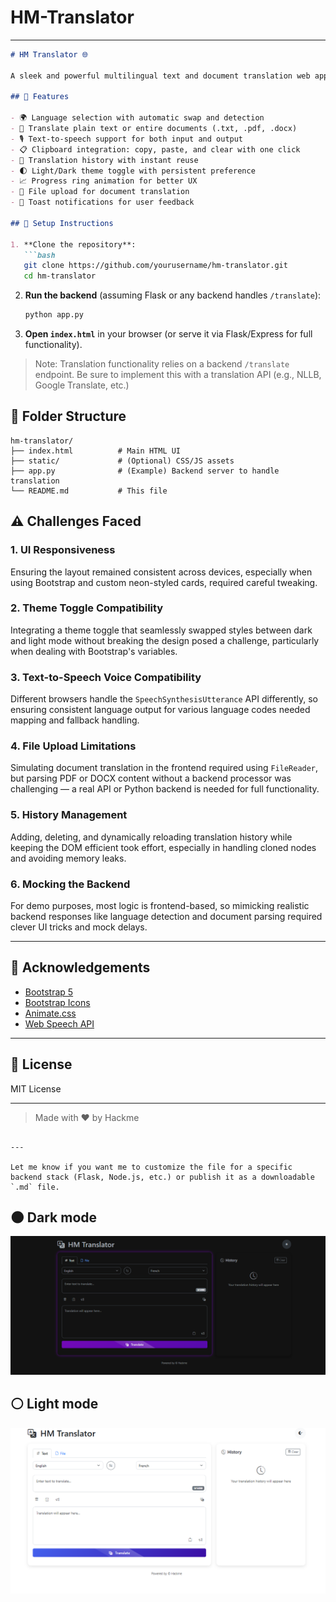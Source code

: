 # HM-Translator
---

````markdown
# HM Translator 🌐

A sleek and powerful multilingual text and document translation web app powered by modern frontend techniques. Built with a user-friendly UI featuring neon aesthetics, dark/light theme toggle, and practical tools like clipboard access, text-to-speech, and file uploads.

## 🔧 Features

- 🌍 Language selection with automatic swap and detection
- 📝 Translate plain text or entire documents (.txt, .pdf, .docx)
- 🎙️ Text-to-speech support for both input and output
- 📋 Clipboard integration: copy, paste, and clear with one click
- 💾 Translation history with instant reuse
- 🌓 Light/Dark theme toggle with persistent preference
- 📈 Progress ring animation for better UX
- 📂 File upload for document translation
- 🎉 Toast notifications for user feedback

## 🚀 Setup Instructions

1. **Clone the repository**:
   ```bash
   git clone https://github.com/yourusername/hm-translator.git
   cd hm-translator
````

2. **Run the backend** (assuming Flask or any backend handles `/translate`):

   ```bash
   python app.py
   ```

3. **Open `index.html`** in your browser (or serve it via Flask/Express for full functionality).

> Note: Translation functionality relies on a backend `/translate` endpoint. Be sure to implement this with a translation API (e.g., NLLB, Google Translate, etc.)

## 📁 Folder Structure

```
hm-translator/
├── index.html          # Main HTML UI
├── static/             # (Optional) CSS/JS assets
├── app.py              # (Example) Backend server to handle translation
└── README.md           # This file
```

## ⚠️ Challenges Faced

### 1. **UI Responsiveness**

Ensuring the layout remained consistent across devices, especially when using Bootstrap and custom neon-styled cards, required careful tweaking.

### 2. **Theme Toggle Compatibility**

Integrating a theme toggle that seamlessly swapped styles between dark and light mode without breaking the design posed a challenge, particularly when dealing with Bootstrap's variables.

### 3. **Text-to-Speech Voice Compatibility**

Different browsers handle the `SpeechSynthesisUtterance` API differently, so ensuring consistent language output for various language codes needed mapping and fallback handling.

### 4. **File Upload Limitations**

Simulating document translation in the frontend required using `FileReader`, but parsing PDF or DOCX content without a backend processor was challenging — a real API or Python backend is needed for full functionality.

### 5. **History Management**

Adding, deleting, and dynamically reloading translation history while keeping the DOM efficient took effort, especially in handling cloned nodes and avoiding memory leaks.

### 6. **Mocking the Backend**

For demo purposes, most logic is frontend-based, so mimicking realistic backend responses like language detection and document parsing required clever UI tricks and mock delays.

---

## 🙌 Acknowledgements

* [Bootstrap 5](https://getbootstrap.com/)
* [Bootstrap Icons](https://icons.getbootstrap.com/)
* [Animate.css](https://animate.style/)
* [Web Speech API](https://developer.mozilla.org/en-US/docs/Web/API/Web_Speech_API)

---

## 📜 License

MIT License

---

> Made with ❤️ by Hackme

```

---

Let me know if you want me to customize the file for a specific backend stack (Flask, Node.js, etc.) or publish it as a downloadable `.md` file.
```
## 🌑 Dark mode
![HM Translator Banner](translator/assets/translator1.png)
## ⚪ Light mode
![HM Translator Banner](translator/assets/translator2.png)
